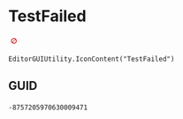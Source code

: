 # TestFailed
![](/img/TestFailed.png)

``` CSharp
EditorGUIUtility.IconContent("TestFailed")
```
## GUID
```
-8757205970630009471
```

